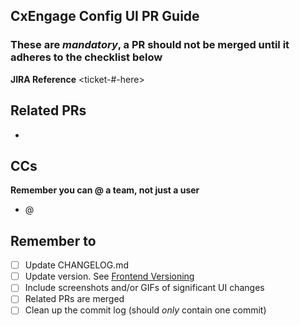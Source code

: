 ## CxEngage Config UI PR Guide ##
### These are *mandatory*, a PR should not be merged until it adheres to the checklist below ###
**JIRA Reference** <ticket-#-here>

## Related PRs ##
-

## CCs ##
**Remember you can @ a team, not just a user**
- @

## Remember to ##
- [ ] Update CHANGELOG.md
- [ ] Update version. See [Frontend Versioning](https://github.com/SerenovaLLC/agent-desktop/blob/master/docs/general/versioning.md)
- [ ] Include screenshots and/or GIFs of significant UI changes
- [ ] Related PRs are merged
- [ ] Clean up the commit log (should *only* contain one commit)
